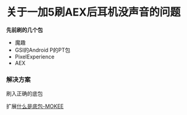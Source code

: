 关于一加5刷AEX后耳机没声音的问题
=================

**先前刷的几个包**
 - 魔趣
 - GSI的Android P的PT包
 - PixelExperience
 - AEX
 
 ### 解决方案 ###
 
 刷入正确的底包
 
 扩展[什么是底包-MOKEE](https://bbs.mokeedev.com/t/topic/281 "魔趣龙猪")
